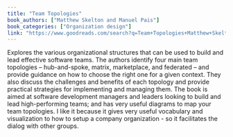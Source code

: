 ```yaml
---
title: "Team Topologies"
book_authors: ["Matthew Skelton and Manuel Pais"]
book_categories: ["Organization design"]
link: "https://www.goodreads.com/search?q=Team+Topologies+Matthew+Skelton+and+Manuel+Pais"
---
```


Explores the various organizational structures that can be used to build and lead effective software teams. The authors identify four main team topologies – hub-and-spoke, matrix, marketplace, and federated – and provide guidance on how to choose the right one for a given context. They also discuss the challenges and benefits of each topology and provide practical strategies for implementing and managing them. The book is aimed at software development managers and leaders looking to build and lead high-performing teams; and has very useful diagrams to map your team topologies.
I like it because it gives very useful vocabulary and visualization to how to setup a company organization - so it facilitates the dialog with other groups.